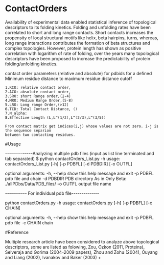 # ContactOrders

Availability of experimental data enabled statistical inference of topological 
descriptors to its folding kinetics. Folding and unfolding rates have been correlated 
to short and long range contacts. Short contacts increases the propensity of 
local structural motifs like helix, beta hairpins, turns, whereas, long range 
interactions contributes the formation of beta structures and complex topologies. 
However, protein length has shown as positive correlation with logarithm of rate of 
folding, over the years many topological descriptors have been proposed to increase 
the predictability of protein folding/unfolding kinetics. 


contact order parameters (relative and absolute) for pdbids
for a defined Minimum residue distance to maximum residue distance cutoff

    1.RCO: relative contact order,
    2.ACO: absolute contact order,
    3.SRO: short Range order,(2-4)
    4.MRO: Medium Range Order,(5-8)
    5.LRO: Long range Order,(>12)
    6.TCD: Total Contact Distance, ()
    7.N_alpha:
    8.Effective Length (L,L^(1/2),L^(2/3),L^(3/5))

    From contact matrix get indices(i,j) whose values are not zero. i-j is the sequence separion
    between two contacting residues.

#Usage

--------------Analyzing multiple pdb files (input as list line terminated and tab separated)
$ python contactOrders_List.py -h
usage: contactOrders_List.py [-h] [-p PDBFL] [-d PDBDIR] [-o OUTFL]

optional arguments:
  -h, --help  show this help message and exit
  -p PDBFL    pdb file and chain
  -d PDBDIR   PDB directory As in Only Beta:
              ./allPDbs/Data/PDB_files/
  -o OUTFL    output file name

----------- For individual pdb file--------------

python contactOrders.py -h
usage: contactOrders.py [-h] [-p PDBFL] [-c CHAIN]

optional arguments:
  -h, --help  show this help message and exit
  -p PDBFL    pdb file
  -c CHAIN    chain


#Reference

Multiple research article have been considered to analyze above topological descriptors,
some are listed as folowing,
Zou, Ozkon (2011, Proteins), Selveraja and Gorima (2004-2009 papers), Zhou and Zohu (2004),
Ouyang and Liang (2002), Ivanakov and Baker (2003) 
+
